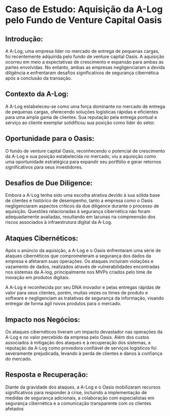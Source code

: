 # **Caso de Estudo: Aquisição da A-Log pelo Fundo de Venture Capital Oasis**

## **Introdução:**

A A-Log, uma empresa líder no mercado de entrega de pequenas cargas, foi recentemente adquirida pelo fundo de venture capital Oasis. A aquisição ocorreu em meio a expectativas de crescimento e expansão para ambas as partes envolvidas. No entanto, ambas as empresas negligenciaram a devida diligência e enfrentaram desafios significativos de segurança cibernética após a conclusão da transação.

## **Contexto da A-Log:**

A A-Log estabeleceu-se como uma força dominante no mercado de entrega de pequenas cargas, oferecendo soluções logísticas rápidas e eficientes para uma ampla gama de clientes. Sua reputação pela entrega pontual e serviço ao cliente exemplar solidificou sua posição como líder do setor.

## **Oportunidade para o Oasis:**

O fundo de venture capital Oasis, reconhecendo o potencial de crescimento da A-Log e sua posição estabelecida no mercado, viu a aquisição como uma oportunidade estratégica para expandir seu portfólio e gerar retornos significativos para seus investidores.

## **Desafios de Due Diligence:**

Embora a A-Log tenha sido uma escolha atrativa devido à sua sólida base de clientes e histórico de desempenho, tanto a empresa como o Oasis negligenciaram aspectos críticos da due diligence durante o processo de aquisição. Questões relacionadas à segurança cibernética não foram adequadamente avaliadas, resultando em lacunas na compreensão dos riscos associados à infraestrutura digital da A-Log.


## **Ataques Cibernéticos:**

Após o anúncio da aquisição, a A-Log e o Oasis enfrentaram uma série de ataques cibernéticos que comprometeram a segurança dos dados da empresa e afetaram suas operações. Os ataques incluíram violações e vazamento de dados, realizados através de vulnerabilidades encontradas nos sistemas da A-log, principalmente nos MVPs criados pelo time de inovação em produtos digitais.  

A A-Log é reconhecida por seu DNA inovador e pelas entregas rápidas de valor para seus clientes, porém, muitas vezes os times de produto e software e negligenciam as tratativas de segurança da informação, visando entregar de forma ágil novos produtos para o mercado.

## **Impacto nos Negócios:**

Os ataques cibernéticos tiveram um impacto devastador nas operações da A-Log e no valor percebido da empresa pelo Oasis. Além dos custos associados à mitigação dos ataques e à recuperação dos sistemas, a reputação da A-Log como provedora confiável de serviços logísticos foi severamente prejudicada, levando à perda de clientes e danos à confiança do mercado.

## **Resposta e Recuperação:**

Diante da gravidade dos ataques, a A-Log e o Oasis mobilizaram recursos significativos para responder à crise, incluindo a implementação de medidas de segurança adicionais, a colaboração com especialistas em segurança cibernética e a comunicação transparente com os clientes afetados

